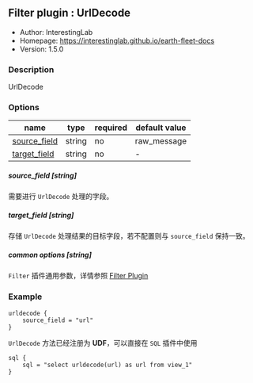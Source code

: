 ## Filter plugin : UrlDecode

* Author: InterestingLab
* Homepage: https://interestinglab.github.io/earth-fleet-docs
* Version: 1.5.0

### Description

UrlDecode

### Options

| name | type | required | default value |
| --- | --- | --- | --- |
| [source_field](#source_field-string) | string | no | raw_message |
| [target_field](#target_field-string)| string | no | - |


##### source_field [string]

需要进行 `UrlDecode` 处理的字段。


##### target_field [string]

存储 `UrlDecode` 处理结果的目标字段，若不配置则与 `source_field` 保持一致。

##### common options [string]

`Filter` 插件通用参数，详情参照 [Filter Plugin](/zh-cn/v1/configuration/filter-plugin)


### Example

```
urldecode {
    source_field = "url"
}
```

`UrlDecode` 方法已经注册为 **UDF**，可以直接在 `SQL` 插件中使用

```
sql {
    sql = "select urldecode(url) as url from view_1"
}
```